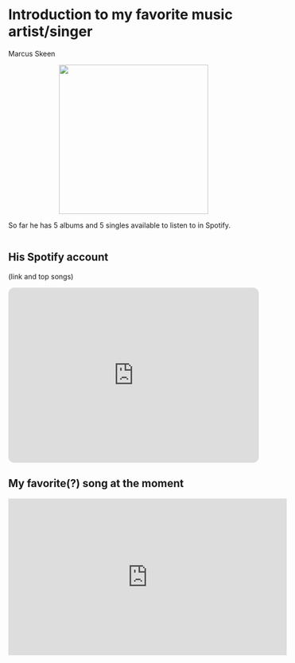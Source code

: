<html>
<head>
 <link rel="stylesheet" type="text/css" href="style.css">
 <h1>Introduction to my favorite music artist/singer</h1>
  <p>Marcus Skeen</p>
</head>
<body>
 <div align="center">
  <img src="https://yt3.googleusercontent.com/Ww_ArnTLI7r_w-fKOs5jSyot6y4PsP18_KQZ8cNB_9hDkArjGjx0rReEoTLVUU0EFpj8sASKUA=s900-c-k-c0x00ffffff-no-rj" height="300" width="300">
 </div>
 <p>So far he has 5 albums and 5 singles available to listen to in Spotify.</p>
 
 <img src="" alt="">
 <h2>His Spotify account</h2>
 <p>(link and top songs)</p>
<div align="center">
 <iframe style="border-radius:12px" src="https://open.spotify.com/embed/artist/1igijuBBmlMLyOsrmVbLFE?utm_source=generator" width="100%" height="352" frameBorder="0" allowfullscreen="" allow="autoplay; clipboard-write; encrypted-media; fullscreen; picture-in-picture" loading="lazy"></iframe>
</div>

<h2>My favorite(?) song at the moment</h2>
<div align="center">
<iframe width="560" height="315" src="https://www.youtube.com/embed/VjRbwoS4144?si=q5TryqK0b5qVQDaG" title="YouTube video player" frameborder="0" allow="accelerometer; autoplay; clipboard-write; encrypted-media; gyroscope; picture-in-picture; web-share" referrerpolicy="strict-origin-when-cross-origin" allowfullscreen></iframe>
</div>
</body>
</html>
